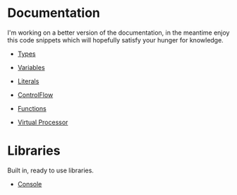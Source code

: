 
# Documentation

I'm working on a better version of the documentation,
in the meantime enjoy this code snippets which will
hopefully satisfy your hunger for knowledge.

- [Types](Types.md)
- [Variables](Variables.md)
- [Literals](Literals.md)
- [ControlFlow](ControlFlow.md)
- [Functions](Functions.md)

- [Virtual Processor](OPCodes.md)

# Libraries

Built in, ready to use libraries.

- [Console](Libraries/Console.md)
